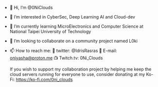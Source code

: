 - 👋 Hi, I’m @0NiClouds
- 👀 I’m interested in CyberSec, Deep Learning AI and Cloud-dev
- 🌱 I’m currently learning MicroElectronics and Computer Science at National Taipei University of Technology
- 💞️ I’m looking to collaborate on a community project named L0ki
- 📫 How to reach me:
  🐥 twitter: @IdrisRasras
  📧 E-mail: oniyasha@proton.me
  📺 Twitch.tv: 0Ni_Clouds

    If you wish to support my collaboration project by helping me keep the cloud servers running for everyone to use, consider donating at my Ko-Fi:
      https://ko-fi.com/0ni_clouds

<!---
0NiClouds/0NiClouds is a ✨ special ✨ repository because its `README.md` (this file) appears on your GitHub profile.
You can click the Preview link to take a look at your changes.
--->
